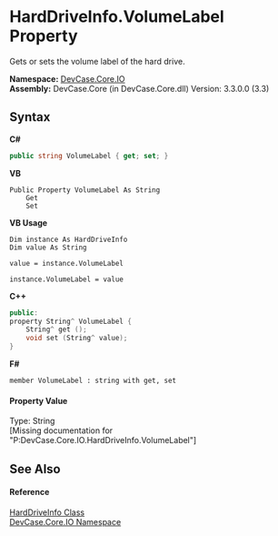 # HardDriveInfo.VolumeLabel Property 
 

Gets or sets the volume label of the hard drive.

**Namespace:**&nbsp;<a href="N_DevCase_Core_IO">DevCase.Core.IO</a><br />**Assembly:**&nbsp;DevCase.Core (in DevCase.Core.dll) Version: 3.3.0.0 (3.3)

## Syntax

**C#**<br />
``` C#
public string VolumeLabel { get; set; }
```

**VB**<br />
``` VB
Public Property VolumeLabel As String
	Get
	Set
```

**VB Usage**<br />
``` VB Usage
Dim instance As HardDriveInfo
Dim value As String

value = instance.VolumeLabel

instance.VolumeLabel = value
```

**C++**<br />
``` C++
public:
property String^ VolumeLabel {
	String^ get ();
	void set (String^ value);
}
```

**F#**<br />
``` F#
member VolumeLabel : string with get, set

```


#### Property Value
Type: String<br />\[Missing <value> documentation for "P:DevCase.Core.IO.HardDriveInfo.VolumeLabel"\]

## See Also


#### Reference
<a href="T_DevCase_Core_IO_HardDriveInfo">HardDriveInfo Class</a><br /><a href="N_DevCase_Core_IO">DevCase.Core.IO Namespace</a><br />